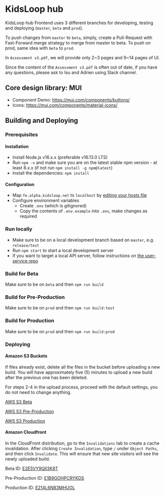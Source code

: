 # KidsLoop hub

KidsLoop hub Frontend uses 3 different branches for developing, testing and deploying (`master`, `beta` and `prod`).

To push changes from `master` to `beta`, simply, create a Pull-Request with Fast-Forward merge strategy to merge from master to beta. To push on prod, same idea with `beta` to `prod`.

In `Assessment v3.pdf`, we will provide only 2~3 pages and 9~14 pages of UI.

Since the content of the `Assessment v3.pdf` is often out of date, if you have any questions, please ask to Isu and Adrien using Slack channel.

## Core design library: MUI

- Component Demo: https://mui.com/components/buttons/
- Icons: https://mui.com/components/material-icons/

## Building and Deploying

### Prerequisites

#### Installation

- Install Node.js v16.x.x (preferable v16.13.0 LTS)
- Run `npm -v` and make sure you are on the latest stable npm version - at least 8.x.x (if not run `npm install -g npm@latest`)
- Install the dependencies: `npm install`

#### Configuration

- Map `fe.alpha.kidsloop.net` to `localhost` by [editing your hosts file](https://www.howtogeek.com/howto/27350/beginner-geek-how-to-edit-your-hosts-file/)
- Configure environment variables
  - Create `.env` (which is gitignored)
  - Copy the contents of `.env.example` into `.env`, make changes as required

### Run locally

- Make sure to be on a local development branch based on `master`, e.g. `release/test`
- Run `npm start` to start a local development server
- If you want to target a local API server, follow instructions on [the user-service repo](https://bitbucket.org/calmisland/kidsloop-user-service/src)

### Build for Beta

Make sure to be on `beta` and then `npm run build`

### Build for Pre-Production

Make sure to be on `prod` and then `npm run build:test`

### Build for Production

Make sure to be on `prod` and then `npm run build:prod`

### Deploying

#### Amazon S3 Buckets

If files already exist, delete all the files in the bucket before uploading a new build. You will have approximately five (5) minutes to upload a new build after the previous one has been deleted.

For steps 2-4 in the upload process, proceed with the default settings, you do not need to change anything.

[AWS S3 Beta](https://s3.console.aws.amazon.com/s3/buckets/kidsloop-beta-hub-site/?region=us-west-2&tab=overview)

[AWS S3 Pre-Production](https://s3.console.aws.amazon.com/s3/buckets/kidsloop-test-hub-site/?region=us-west-2&tab=overview)

[AWS S3 Production](https://s3.console.aws.amazon.com/s3/buckets/kidsloop-hub-site/?region=us-west-2&tab=overview)

#### Amazon Cloudfront

In the CloudFront distribution, go to the `Invalidations` tab to create a cache invalidation. After clicking `Create Invalidation`, type `/` under `Object Paths`, and then click `Invalidate`. This will ensure that new site visitors will see the newly uploaded build.

Beta ID: [E2E5VY9QII3K8T](https://console.aws.amazon.com/cloudfront/home?region=ap-northeast-2#distribution-settings:E2E5VY9QII3K8T)

Pre-Production ID: [E1B9GOHPCRYKDS](https://console.aws.amazon.com/cloudfront/home?region=ap-northeast-2#distribution-settings:E1B9GOHPCRYKDS)

Production ID: [E214L6N83MHUOL](https://console.aws.amazon.com/cloudfront/home?region=ap-northeast-2#distribution-settings:E214L6N83MHUOL)
